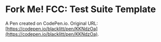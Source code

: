 # Fork Me! FCC: Test Suite Template

A Pen created on CodePen.io. Original URL: [https://codepen.io/blacklitt/pen/KKNdzOa](https://codepen.io/blacklitt/pen/KKNdzOa).


